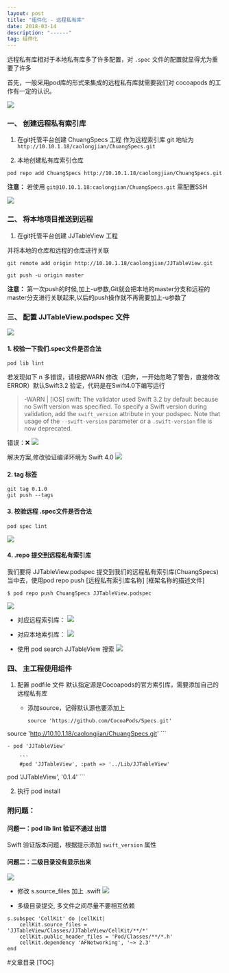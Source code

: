```yaml
---
layout: post
title: "组件化 - 远程私有库"
date: 2018-03-14 
description: "------"
tag: 组件化
---   
```





远程私有库相对于本地私有库多了许多配置，对 `.spec` 文件的配置就显得尤为重要了许多
 
 首先，一般采用pod库的形式来集成的远程私有库就需要我们对 cocoapods 的工作有一定的认识。
 
 
 ![](/images/media/15209234462100/15210147171661.jpg)




### 一、 创建远程私有索引库

1. 在git托管平台创建 ChuangSpecs 工程 作为远程索引库 git 地址为 `http://10.10.1.18/caolongjian/ChuangSpecs.git`


2. 本地创建私有库索引仓库

```
pod repo add ChuangSpecs http://10.10.1.18/caolongjian/ChuangSpecs.git
```


  **注意：** 若使用 `git@10.10.1.18:caolongjian/ChuangSpecs.git` 需配置SSH
 
 
 ![](/images/media/15209234462100/15209242919898.jpg)



### 二、 将本地项目推送到远程

1. 在git托管平台创建 JJTableView 工程

并将本地的仓库和远程的仓库进行关联

```
git remote add origin http://10.10.1.18/caolongjian/JJTableView.git
```

```
git push -u origin master
```

**注意：** 第一次push的时候,加上-u参数,Git就会把本地的master分支和远程的master分支进行关联起来,以后的push操作就不再需要加上-u参数了


### 三、 配置 JJTableView.podspec 文件
![](/images/media/15209234462100/15209252706686.jpg)




#### 1. 校验一下我们.spec文件是否合法

```
pod lib lint
```

若发现如下 n 多错误，请根据WARN 修改（泪奔，一开始忽略了警告，直接修改ERROR）默认Swift3.2 验证，代码是在Swift4.0下编写运行 

> -WARN  | [iOS] swift: The validator used Swift 3.2 by default because no Swift version was specified. To specify a Swift version during validation, add the `swift_version` attribute in your podspec. Note that usage of the `--swift-version` parameter or a `.swift-version` file is now deprecated.

错误：❌
![](/images/media/15209234462100/15209968805813.jpg)

解决方案,修改验证编译环境为 Swift 4.0
![](/images/media/15209234462100/15209971483117.jpg)



#### 2. tag 标签

```
git tag 0.1.0
git push --tags
```

#### 3. 校验远程 .spec文件是否合法

```
pod spec lint
```

![](/images/media/15209234462100/15209979433502.jpg)


#### 4. .repo 提交到远程私有索引库

我们要将 JJTableView.podspec 提交到我们的远程私有索引库(ChuangSpecs)当中去，使用pod repo push [远程私有索引库名称] [框架名称的描述文件]

```
$ pod repo push ChuangSpecs JJTableView.podspec
```
![](/images/media/15209234462100/15209981574964.jpg)


- 对应远程索引库：
![](/images/media/15209234462100/15209983974164.jpg)


- 对应本地索引库：
![](/images/media/15209234462100/15209982406452.jpg)


- 使用 pod search JJTableView 搜索
![](/images/media/15209234462100/15209984753755.jpg)



### 四、 主工程使用组件

1. 配置 podfile 文件
    默认指定源是Cocoapods的官方索引库，需要添加自己的远程私有库

    - 添加source，记得默认源也要添加上

        ```
        source 'https://github.com/CocoaPods/Specs.git'
source 'http://10.10.1.18/caolongjian/ChuangSpecs.git'
        ```
   
    
    - pod 'JJTableView'
    
        ```
        #pod 'JJTableView', :path => '../Lib/JJTableView'
  pod 'JJTableView', '0.1.4'
        ```


2. 执行 pod install



### 附问题：

#### 问题一：pod lib lint 验证不通过 出错

Swift 验证版本问题，根据提示添加 `swift_version` 属性
 

#### 问题二：二级目录没有显示出来

![](/images/media/15209234462100/15209991564647.jpg)


- 修改 s.source_files 加上 .swift
![](/images/media/15209234462100/15210088484156.jpg)



- 多级目录提交, 多文件之间尽量不要相互依赖

```
s.subspec 'CellKit' do |cellKit|
    cellKit.source_files = 'JJTableView/Classes/JJTableView/CellKit/**/*'
    cellKit.public_header_files = 'Pod/Classes/**/*.h'
    cellKit.dependency 'AFNetworking', '~> 2.3'
end
```



#文章目录
[TOC]







